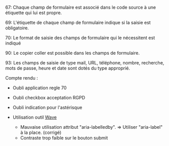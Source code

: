 67:
Chaque champ de formulaire est associé dans le code source à une étiquette qui lui est propre.

69:
L'étiquette de chaque champ de formulaire indique si la saisie est obligatoire.

70:
Le format de saisie des champs de formulaire qui le nécessitent est indiqué

90:
Le copier coller est possible dans les champs de formulaire.

93:
Les champs de saisie de type mail, URL, téléphone, nombre, recherche, mots de passe, heure et date sont dotés du type approprié.


Compte rendu :

- Oubli application regle 70
- Oubli checkbox acceptation RGPD
- Oubli indication pour l'astérisque

- Utilisation outil [Wave](https://wave.webaim.org/)
  - Mauvaise utilisation attribut "aria-labelledby". => Utiliser "aria-label" à la place. (corrigé)
  - Contraste trop faible sur le bouton submit
